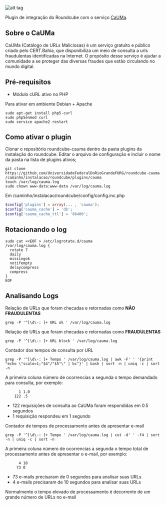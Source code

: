 ![alt tag](https://cauma.pop-ba.rnp.br/static/img/cauma_black.png)

Plugin de integração do Roundcube com o serviço [CaUMa](https://cauma.pop-ba.rnp.br/about).

## Sobre o CaUMa

CaUMa (Catálogo de URLs Maliciosas) é um serviço gratuito e público criado pelo CERT.Bahia, que disponibiliza um meio de consulta a urls fraudulentas identificadas na Internet. O propósito desse serviço é ajudar a comunidade a se proteger das diversas fraudes que estão circulando no mundo digital.

## Pré-requisitos

- Módulo cURL ativo no PHP

Para ativar em ambiente Debian + Apache
```
sudo apt-get install php5-curl
sudo php5enmod curl
sudo service apache2 restart
```

## Como ativar o plugin

Clonar o repositório roundcube-cauma dentro da pasta plugins da instalação do roundcube. Editar o arquivo de configuração e incluir o nome da pasta na lista de plugins ativos;

```
git clone https://github.com/UniversidadeFederalDoRioGrandeFURG/roundcube-cauma /caminho/instalacao/roundcube/plugins/cauma
touch /var/log/cauma.log
sudo chown www-data:www-data /var/log/cauma.log
```

Em /caminho/instalacao/roundcube/config/config.inc.php
```php
$config['plugins'] = array(... , 'cauma');
$config['cauma_cache'] = 'db';
$config['cauma_cache_ttl'] = '86400';
```

## Rotacionando o log
```shell
sudo cat <<EOF > /etc/logrotate.d/cauma
/var/log/cauma.log {
  rotate 7
  daily
  missingok
  notifempty
  delaycompress
  compress
}
EOF
```

## Analisando Logs ##

Relação de URLs que foram checadas e retornadas como **NÃO FRAUDULENTAS**
```
grep -P '^[\d\-: ]+ URL ok ' /var/log/cauma.log
```

Relação de URLs que foram checadas e retornadas como **FRAUDULENTAS**
```
grep -P '^[\d\-: ]+ URL block ' /var/log/cauma.log
```

Contador dos tempos de consulta por URL
```
grep -P '^[\d\-: ]+ Tempo ' /var/log/cauma.log | awk -F' ' '{print "echo \"scale=1;"$4"/"$5"\" | bc"}' | bash | sort -n | uniq -c | sort -n
```
A primeira coluna número de ocorrencias a segunda o tempo demandado para consulta, por exemplo:
```
      1 1.0
    122 .5
```
- 122 requisições de consulta ao CaUMa foram respondidas em 0.5 segundos
- 1 requisição respondeu em 1 segundo

Contador de tempos de processamento antes de apresentar e-mail
```
grep -P '^[\d\-: ]+ Tempo ' /var/log/cauma.log | cut -d' ' -f4 | sort -n | uniq -c | sort -n
```
A primeira coluna número de ocorrencias a segunda o tempo total de processamento antes de apresentar o e-mail, por exemplo:
```
      4 10
     73 0
```
- 73 e-mails precisaram de 0 segundos para analisar suas URLs
- 4 e-mails precisaram de 10 segundos para analisar suas URLs

Normalmente o tempo elevado de processamento é decorrente de um grande número de URLs no e-mail
